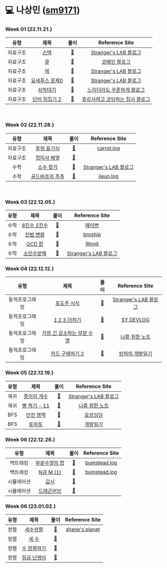 # 💻 나상민 ([sm9171](https://github.com/sm9171))

### Week 01 (22.11.21.)

| 유형  |                              제목                              |                                                                                   풀이                                                                                    |                                                                                                           Reference Site                                                                                                           | 
|:---:|:------------------------------------------------------------:|:-----------------------------------------------------------------------------------------------------------------------------------------------------------------------:|:----------------------------------------------------------------------------------------------------------------------------------------------------------------------------------------------------------------------------------:|
| 자료구조 |    <a href="https://www.acmicpc.net/problem/10828">스택</a>    | <a href="https://github.com/AlgorismTest/coding-test-study/blob/SangMin/%EB%82%98%EC%83%81%EB%AF%BC/%EB%AC%B8%EC%A0%9C/1%EC%A3%BC%EC%B0%A8/10828/Boj_10828.java">🔗</a> |                                                                                  <a href="https://st-lab.tistory.com/175">Stranger's LAB 블로그</a>                                                                                   |
| 자료구조 |    <a href="https://www.acmicpc.net/problem/10845">큐</a>     | <a href="https://github.com/AlgorismTest/coding-test-study/blob/SangMin/%EB%82%98%EC%83%81%EB%AF%BC/%EB%AC%B8%EC%A0%9C/1%EC%A3%BC%EC%B0%A8/10845/Boj_10845.java">🔗</a> |                                                                                        <a href="https://comain.tistory.com/272">코메인 블로그</a>                                                                                        |
| 자료구조 |    <a href="https://www.acmicpc.net/problem/10866">덱</a>     | <a href="https://github.com/AlgorismTest/coding-test-study/blob/SangMin/%EB%82%98%EC%83%81%EB%AF%BC/%EB%AC%B8%EC%A0%9C/1%EC%A3%BC%EC%B0%A8/10866/Boj_10866.java">🔗</a> |                                                                                  <a href="https://st-lab.tistory.com/211">Stranger's LAB 블로그</a>                                                                                   |
| 자료구조 | <a href="https://www.acmicpc.net/problem/10866">요세푸스 문제0</a> | <a href="https://github.com/AlgorismTest/coding-test-study/blob/SangMin/%EB%82%98%EC%83%81%EB%AF%BC/%EB%AC%B8%EC%A0%9C/1%EC%A3%BC%EC%B0%A8/11866/Boj_11866.java">🔗</a> |                                                                                  <a href="https://st-lab.tistory.com/197">Stranger's LAB 블로그</a>                                                                                   |
| 자료구조 |   <a href="https://www.acmicpc.net/problem/10799">쇠막대기</a>   | <a href="https://github.com/AlgorismTest/coding-test-study/blob/SangMin/%EB%82%98%EC%83%81%EB%AF%BC/%EB%AC%B8%EC%A0%9C/1%EC%A3%BC%EC%B0%A8/10799/Boj_10799.java">🔗</a> |                                                                                 <a href="https://steady-coding.tistory.com/10">느리더라도 꾸준하게 블로그</a>                                                                                  |
| 자료구조 | <a href="https://www.acmicpc.net/problem/17413">단어 뒤집기 2</a> | <a href="https://github.com/AlgorismTest/coding-test-study/blob/SangMin/%EB%82%98%EC%83%81%EB%AF%BC/%EB%AC%B8%EC%A0%9C/1%EC%A3%BC%EC%B0%A8/17413/Boj_17413.java">🔗</a> | <a href="https://yongku.tistory.com/entry/%EB%B0%B1%EC%A4%80-%EC%95%8C%EA%B3%A0%EB%A6%AC%EC%A6%98-%EB%B0%B1%EC%A4%80-17413%EB%B2%88-%EB%8B%A8%EC%96%B4-%EB%92%A4%EC%A7%91%EA%B8%B0-2-%EC%9E%90%EB%B0%94Java">츄르사려고 코딩하는 집사 블로그</a> |

<br>

### Week 02 (22.11.28.)

|  유형  |                             제목                              |                                                                                   풀이                                                                                    |                                                                                Reference Site                                                                                 | 
|:----:|:-----------------------------------------------------------:|:-----------------------------------------------------------------------------------------------------------------------------------------------------------------------:|:-----------------------------------------------------------------------------------------------------------------------------------------------------------------------------:|
| 자료구조 |  <a href="https://www.acmicpc.net/problem/1918">후위 표기식</a>  | <a href="">🔗</a> |               <a href="https://velog.io/@yanghl98/%EB%B0%B1%EC%A4%80-1918-%ED%9B%84%EC%9C%84-%ED%91%9C%EA%B8%B0%EC%8B%9D-JAVA%EC%9E%90%EB%B0%94">carrot.log</a>               |
| 자료구조 | <a href="https://www.acmicpc.net/problem/11656">접미사 배열</a>  | <a href="">🔗</a> |                                                                                <a href=""></a>                                                                                |
|  수학  |  <a href="https://www.acmicpc.net/problem/1978">소수 찾기</a>   | <a href="">🔗</a> |                                                        <a href="https://st-lab.tistory.com/80">Stranger's LAB 블로그</a>                                                         |
|  수학  | <a href="https://www.acmicpc.net/problem/6588">골드바흐의 추측</a> | <a href="">🔗</a> | <a href="https://velog.io/@kimmjieun/%EB%B0%B1%EC%A4%80-6588%EB%B2%88-%EA%B3%A8%EB%93%9C%EB%B0%94%ED%9D%90%EC%9D%98-%EC%B6%94%EC%B8%A1-Java-%EC%9E%90%EB%B0%94">jieun.log</a> |

<br>

### Week 03 (22.12.05.)

| 유형  |                             제목                             |                                                                                   풀이                                                                                    |                                    Reference Site                                     | 
|:---:|:----------------------------------------------------------:|:-----------------------------------------------------------------------------------------------------------------------------------------------------------------------:|:-------------------------------------------------------------------------------------:|
| 수학  | <a href="https://www.acmicpc.net/problem/1212">8진수 2진수</a> | <a href="">🔗</a> |                   <a href="https://maivve.tistory.com/198">메이쁘</a>                    |
| 수학  |    <a href="https://www.acmicpc.net/problem/2745">진법 변환</a>     | <a href="">🔗</a> |                 <a href="https://broship.tistory.com/202">broship</a>                 |
| 수학  |    <a href="https://www.acmicpc.net/problem/9613">GCD 합</a>     | <a href="">🔗</a> |                   <a href="https://wonit.tistory.com/414">Wonit</a>                   |
| 수학  |  <a href="https://www.acmicpc.net/problem/11653">소인수분해</a>  | <a href="">🔗</a> |                                    <a href="https://st-lab.tistory.com/152">Stranger's LAB 블로그</a>                                    |

### Week 04 (22.12.12.)

|   유형    |                              제목                               |                                                                                   풀이                                                                                    |                         Reference Site                          | 
|:-------:|:-------------------------------------------------------------:|:-----------------------------------------------------------------------------------------------------------------------------------------------------------------------:|:---------------------------------------------------------------:|
| 동적프로그래밍 |   <a href="https://www.acmicpc.net/problem/2156">포도주 시식</a>   | <a href="">🔗</a> | <a href="https://st-lab.tistory.com/135">Stranger's LAB 블로그</a> |
| 동적프로그래밍 | <a href="https://www.acmicpc.net/problem/9095">1,2,3 더하기</a>  | <a href="">🔗</a> |     <a href="https://lotuslee.tistory.com/43">SY DEVLOG</a>     |
| 동적프로그래밍 |     <a href="https://www.acmicpc.net/problem/11722">가장 긴 감소하는 부분 수열</a>      | <a href="">🔗</a> |   <a href="https://developer-mac.tistory.com/72">나를 위한 노트</a>   |
| 동적프로그래밍 |     <a href="https://www.acmicpc.net/problem/16194">카드 구매하기 2</a>      | <a href="">🔗</a> |     <a href="https://binghedev.tistory.com/66">빙허의 개발일기</a>      |

### Week 05 (22.12.19.)

| 유형  |                              제목                              |                                                                                   풀이                                                                                    |                         Reference Site                          | 
|:---:|:------------------------------------------------------------:|:-----------------------------------------------------------------------------------------------------------------------------------------------------------------------:|:---------------------------------------------------------------:|
| 재귀  |  <a href="https://www.acmicpc.net/problem/1780">종이의 개수</a>   | <a href="">🔗</a> | <a href="https://st-lab.tistory.com/235">Stranger's LAB 블로그</a> |
| 재귀  | <a href="https://www.acmicpc.net/problem/2448">별 찍기 - 11</a> | <a href="">🔗</a> |   <a href="https://developer-mac.tistory.com/23">나를 위한 노트</a>   |
| BFS |   <a href="https://www.acmicpc.net/problem/2468">안전 영역</a>   | <a href="">🔗</a> |     <a href="https://hyeounstory.tistory.com/180">요르딩딩</a>      |
| BFS |    <a href="https://www.acmicpc.net/problem/7569">토마토</a>    | <a href="">🔗</a> |        <a href="https://dragon-h.tistory.com/17">개발일기</a>        |

### Week 06 (22.12.26.)

|  유형   |                              제목                              |                                                                                   풀이                                                                                    |                                                                      Reference Site                                                                      | 
|:-----:|:------------------------------------------------------------:|:-----------------------------------------------------------------------------------------------------------------------------------------------------------------------:|:--------------------------------------------------------------------------------------------------------------------------------------------------------:|
| 백트래킹  |  <a href="https://www.acmicpc.net/problem/1182">부분수열의 합</a>  | <a href="">🔗</a> |      <a href="https://velog.io/@bumstead/%EB%B0%B1%ED%8A%B8%EB%9E%98%ED%82%B9backTracking-JAVA-%EB%B0%B1%EC%A4%80-15649-9663-1182">bumstead.log</a>      |
| 백트래킹  | <a href="https://www.acmicpc.net/problem/15649">N과 M (1)</a> | <a href="">🔗</a> |       <a href="https://velog.io/@bumstead/%EB%B0%B1%ED%8A%B8%EB%9E%98%ED%82%B9backTracking-JAVA-%EB%B0%B1%EC%A4%80-15649-9663-1182">bumstead.log</a>     |
| 시뮬레이션 |    <a href="https://www.acmicpc.net/problem/15683">감시</a>    | <a href="">🔗</a> |                                                                     <a href=""></a>                                                                      |
| 시뮬레이션 |  <a href="https://www.acmicpc.net/problem/15685">드래곤커브</a>   | <a href="">🔗</a> |                                                                     <a href=""></a>                                                                      |

### Week 06 (23.01.02.)

| 유형  |                            제목                             |                    풀이              |                         Reference Site                         | 
|:---:|:---------------------------------------------------------:|:----------------------------------:|:--------------------------------------------------------------:|
| 정렬  |  <a href="https://www.acmicpc.net/problem/2752">세수정렬</a>  |         <a href="">🔗</a>          | <a href="https://shanepark.tistory.com/184">shane's planet</a> |
| 정렬  |  <a href="https://www.acmicpc.net/problem/10817">세 수</a>  |         <a href="">🔗</a>          |                        <a href=""></a>                         |
| 정렬  | <a href="https://www.acmicpc.net/problem/2750">수 정렬하기</a> |         <a href="">🔗</a>          |                        <a href=""></a>                         |
| 정렬  | <a href="https://www.acmicpc.net/problem/2309">일곱 난쟁이</a> |         <a href="">🔗</a>          |                        <a href=""></a>                         |